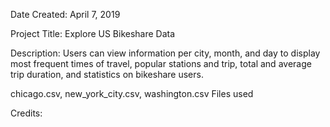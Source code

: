 Date Created: April 7, 2019

Project Title: Explore US Bikeshare Data

Description: Users can view information per city, month, and day to display most frequent times of travel, popular stations and trip, total and average trip duration, and statistics on bikeshare users.

chicago.csv, new_york_city.csv, washington.csv Files used

Credits:

